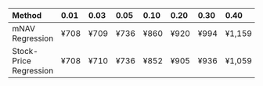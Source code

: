 | Method                 | 0.01   | 0.03   | 0.05   | 0.10   | 0.20   | 0.30   | 0.40   | 0.50   | 0.60   | 0.70   | 0.80   | 0.90   | 0.95   | 0.97   | 0.99   |
|:-----------------------|:-------|:-------|:-------|:-------|:-------|:-------|:-------|:-------|:-------|:-------|:-------|:-------|:-------|:-------|:-------|
| mNAV Regression        | ¥708   | ¥709   | ¥736   | ¥860   | ¥920   | ¥994   | ¥1,159 | ¥1,273 | ¥1,433 | ¥1,688 | ¥2,072 | ¥2,610 | ¥2,786 | ¥2,963 | ¥3,015 |
| Stock-Price Regression | ¥708   | ¥710   | ¥736   | ¥852   | ¥905   | ¥936   | ¥1,059 | ¥1,188 | ¥1,261 | ¥1,469 | ¥1,971 | ¥2,323 | ¥2,624 | ¥2,717 | ¥2,826 |
